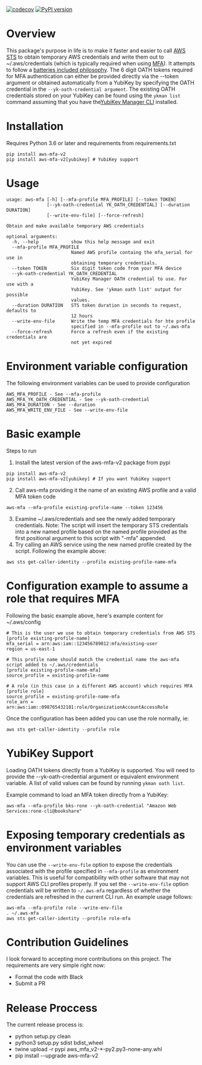 [![codecov](https://codecov.io/gh/rkeiii/aws-mfa-v2/branch/master/graph/badge.svg?token=4NwTgvppDW)](https://codecov.io/gh/rkeiii/aws-mfa-v2)
[![PyPI version](https://badge.fury.io/py/aws-mfa-v2.svg)](https://badge.fury.io/py/aws-mfa-v2)

# Overview 
This package's purpose in life is to make it faster and easier to call [AWS STS](https://docs.aws.amazon.com/STS/latest/APIReference/welcome.html) to obtain temporary AWS 
credentials and write them out to ~/.aws/credentials (which is typically required when using [MFA](https://aws.amazon.com/iam/features/mfa/)). It attempts to follow a 
[batteries included philosophy](https://www.quora.com/What-does-batteries-included-philosophy-mean). The 6 digit OATH tokens required for MFA authentication can either be
 provided directly via the --token argument or obtained automatically from a YubiKey by specifying the OATH credential in the `--yk-oath-credential argument`. The existing 
 OATH credentials stored on your YubiKey can be found using the `ykman list` command assuming that you have the[YubiKey Manager CLI](https://github.com/Yubico/yubikey-manager) installed.

# Installation
Requires Python 3.6 or later and requirements from requirements.txt
```
pip install aws-mfa-v2
pip install aws-mfa-v2[yubikey] # YubiKey support
```

# Usage
```
usage: aws-mfa [-h] [--mfa-profile MFA_PROFILE] [--token TOKEN]
               [--yk-oath-credential YK_OATH_CREDENTIAL] [--duration DURATION]
               [--write-env-file] [--force-refresh]

Obtain and make available temporary AWS credentials

optional arguments:
  -h, --help            show this help message and exit
  --mfa-profile MFA_PROFILE
                        Named AWS profile containg the mfa_serial for use in
                        obtaining temporary credentials.
  --token TOKEN         Six digit token code from your MFA device
  --yk-oath-credential YK_OATH_CREDENTIAL
                        YubiKey Manager OATH credential to use. For use with a
                        YubiKey. See 'ykman oath list' output for possible
                        values.
  --duration DURATION   STS token duration in seconds to request, defaults to
                        12 hours
  --write-env-file      Write the temp MFA credentials for hte profile
                        specified in --mfa-profile out to ~/.aws-mfa
  --force-refresh       Force a refresh even if the existing credentials are
                        not yet expired
```

# Environment variable configuration
The following environment variables can be used to provide configuration
```
AWS_MFA_PROFILE - See --mfa-profile
AWS_MFA_YK_OATH_CREDENTIAL - See --yk-oath-credential
AWS_MFA_DURATION - See --duration
AWS_MFA_WRITE_ENV_FILE - See --write-env-file
```

# Basic example
Steps to run
1. Install the latest version of the aws-mfa-v2 package from pypi
```
pip install aws-mfa-v2
pip install aws-mfa-v2[yubikey] # If you want YubiKey support
```
2. Call aws-mfa providing it the name of an existing AWS profile and a valid MFA token code
```
aws-mfa --mfa-profile existing-profile-name --token 123456 
```
3. Examine ~/.aws/credentials and see the newly added temporary credentials. Note: The script will insert the temporary STS credentials into a new named profile based on the 
named profile provided as the first positional argument to this script with "-mfa" appended. 
4. Try calling an AWS service using the new named profile created by the script. Following the example above:
```
aws sts get-caller-identity --profile existing-profile-name-mfa
```

# Configuration example to assume a role that requires MFA 
Following the basic example above, here's example content for ~/.aws/config
```
# This is the user we use to obtain temporary credentials from AWS STS
[profile existing-profile-name]
mfa_serial = arn:aws:iam::123456789012:mfa/existing-user
region = us-east-1

# This profile name should match the credential name the aws-mfa script added to ~/.aws/credentials
[profile existing-profile-name-mfa]
source_profile = existing-profile-name 

# A role (in this case in a different AWS account) which requires MFA
[profile role]
source_profile = existing-profile-name-mfa 
role_arn = arn:aws:iam::098765432101:role/OrganizationAccountAccessRole
```

Once the configuration has been added you can use the role normally, ie:
```
aws sts get-caller-identity --profile role
```

# YubiKey Support
Loading OATH tokens directly from a YubiKey is supported. You will need to provide the --yk-oath-credential argument or equivalent environment variable.
A list of valid values can be found by running `ykman oath list`.

Example command to load an MFA token directly from a YubiKey:
```
aws-mfa --mfa-profile bks-rone --yk-oath-credential "Amazon Web Services:rone-cli@bookshare"
```

# Exposing temporary credentials as environment variables
You can use the `--write-env-file` option to expose the credentials associated with the profile specified in `--mfa-profile` as environment variables. This is useful for 
compatibility with other software that may not support AWS CLI profiles properly. If you set the `--write-env-file` option credentials will be written to `~/.aws-mfa` 
regardless of whether the credentials are refreshed in the current CLI run. An example usage follows:
```
aws-mfa --mfa-profile role --write-env-file
. ~/.aws-mfa
aws sts get-caller-identity --profile role-mfa
```

# Contribution Guidelines
I look forward to accepting more contributions on this project. The requirements are very simple right now:
* Format the code with Black
* Submit a PR

# Release Proccess
The current release process is:
* python setup.py clean
* python3 setup.py sdist bdist_wheel
* twine upload -r pypi aws_mfa_v2-*-py2.py3-none-any.whl
* pip install --upgrade aws-mfa-v2